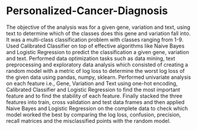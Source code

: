# Personalized-Cancer-Diagnosis
The objective of the analysis was for a given gene, variation and text, using text to determine which of the
classes does this gene and variation fall into. It was a multi-class classification problem with classes ranging from 1-9.
Used Calibrated Classifier on top of effective algorithms like Naive Bayes and Logistic Regression to predict the
classification a given gene, variation and text. Performed data optimization tasks such as data mining, text preprocessing 
and exploratory data analysis which consisted of creating a random model with a metric of log loss to determine the worst 
log loss of the given data using pandas, numpy, sklearn. Performed univariate analysis on each feature i.e., 
Gene, Variation and Text using one-hot encoding, Calibrated Classifier and Logistic Regression to find the most important 
feature and to find the stability of each feature. Finally stacked the three features into train, cross validation and 
test data frames and then applied Naive Bayes and Logistic Regression on the complete data to check which model worked 
the best by comparing the log loss, confusion, precision, recall matrices and the misclassified points with the random model.
